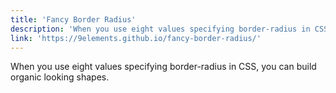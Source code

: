 ```yaml
---
title: 'Fancy Border Radius'
description: 'When you use eight values specifying border-radius in CSS, you can build organic looking shapes.'
link: 'https://9elements.github.io/fancy-border-radius/'
---
```

When you use eight values specifying border-radius in CSS, you can build organic looking shapes.